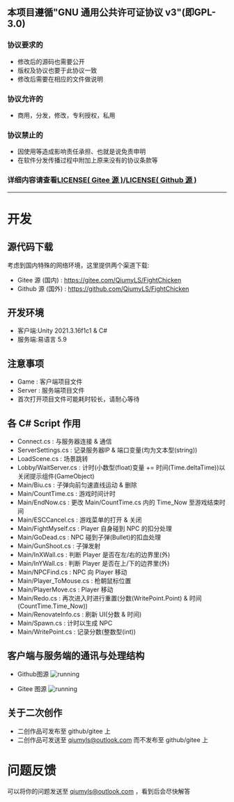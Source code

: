 ## 本项目遵循"GNU 通用公共许可证协议 v3"(即GPL-3.0)
### 协议要求的
- 修改后的源码也需要公开
- 版权及协议也要于此协议一致
- 修改后需要在相应的文件做说明
### 协议允许的
- 商用，分发，修改，专利授权，私用
### 协议禁止的
- 因使用等造成影响责任承担、也就是说免责申明
- 在软件分发传播过程中附加上原来没有的协议条款等
### 详细内容请查看[LICENSE( Gitee 源 )](https://gitee.com/QiumyLS/FightChicken/blob/master/LICENSE)/[LICENSE( Github 源 )](https://github.com/QiumyLS/FightChicken/blob/main/LICENSE)
---
# 开发
## 源代码下载
考虑到国内特殊的网络环境，这里提供两个渠道下载:
- Gitee 源 (国内) : https://gitee.com/QiumyLS/FightChicken
- Github 源 (国外) : https://github.com/QiumyLS/FightChicken
## 开发环境
- 客户端:Unity 2021.3.16f1c1 & C#
- 服务端:易语言 5.9
## 注意事项
- Game : 客户端项目文件
- Server : 服务端项目文件
- 首次打开项目文件可能耗时较长，请耐心等待
## 各 C# Script 作用
- Connect.cs : 与服务器连接 & 通信
- ServerSettings.cs : 记录服务器IP & 端口变量(均为文本型(string))
- LoadScene.cs : 场景跳转
- Lobby/WaitServer.cs : 计时(小数型(float)变量 += 时间(Time.deltaTime))以关闭提示组件(GameObject)
- Main/Biu.cs : 子弹向前匀速直线运动 & 删除
- Main/CountTime.cs : 游戏时间计时
- Main/EndNow.cs : 更改 Main/CountTime.cs 内的 Time_Now 至游戏结束时间
- Main/ESCCancel.cs : 游戏菜单的打开 & 关闭
- Main/FightMyself.cs : Player 自身碰到 NPC 的扣分处理
- Main/GoDead.cs : NPC 碰到子弹(Bullet)的扣血处理
- Main/GunShoot.cs : 子弹发射
- Main/InXWall.cs : 判断 Player 是否在左/右的边界里(外)
- Main/InYWall.cs : 判断 Player 是否在上/下的边界里(外)
- Main/NPCFind.cs : NPC 向 Player 移动
- Main/Player_ToMouse.cs : 枪朝鼠标位置
- Main/PlayerMove.cs : Player 移动
- Main/Redo.cs : 再次进入时进行重置(分数(WritePoint.Point) & 时间(CountTime.Time_Now))
- Main/RenovateInfo.cs : 刷新 UI(分数 & 时间)
- Main/Spawn.cs : 计时以生成 NPC
- Main/WritePoint.cs : 记录分数(整数型(int))
## 客户端与服务端的通讯与处理结构
- Github图源
![running](https://github.com/QiumyLS/FightChicken/blob/master/Images/running.png?raw=true)

- Gitee 图源
![running](https://gitee.com/QiumyLS/FightChicken/raw/master/Images/running.png)
## 关于二次创作
- 二创作品可发布至 github/gitee 上
- 二创作品可发送至 qiumyls@outlook.com 而不发布至 github/gitee 上
# 问题反馈
可以将你的问题发送至 qiumyls@outlook.com ，看到后会尽快解答
